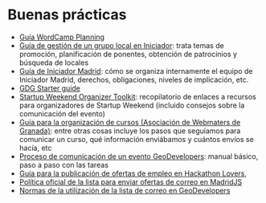 # Buenas prácticas

* [Guía WordCamp Planning](https://plan.wordcamp.org/)
* [Guía de gestión de un grupo local en Iniciador](https://docs.google.com/document/d/1gzQsYbVYFrorZpCoVTlp2d5fi9ZYUAs2qNIgMcxCOWE/edit?usp=sharing): trata temas de promoción, planificación de ponentes, obtención de patrocinios y búsqueda de locales
* [Guía de Iniciador Madrid](https://docs.google.com/document/d/1sPw0eemise5JPEZz1-WCphcdPNB12ZiftHpC80MThvo/edit): cómo se organiza internamente el equipo de Iniciador Madrid, derechos, obligaciones, niveles de implicación, etc.
* [GDG Starter guide](https://developers.google.com/groups/start/)
* [Startup Weekend Organizer Toolkit](https://docs.google.com/spreadsheets/d/1TKu0PRXPdqBeM2eA2kcYv5WLsAN_EAyX3e5pnLh92Kc/edit?usp=sharing): recopilatorio de enlaces a recursos para organizadores de Startup Weekend (incluido consejos sobre la comunicación del evento)
* [Guía para la organización de cursos (Asociación de Webmaters de Granada)](https://docs.google.com/document/d/1OQq1_UxPpFecnaTC_fw5hkj7OfLqUoQgFYVOe-dh3-U/edit?usp=sharing): entre otras cosas incluye los pasos que seguíamos para comunicar un curso, qué información enviábamos y cuántos envíos se hacía, etc
* [Proceso de comunicación de un evento GeoDevelopers](https://docs.google.com/document/d/1c51HDWJQ1GNJtgGydxc3qAgU59RDzJljQ4M3kIivBcg/edit?usp=sharing): manual básico, paso a paso con las tareas 
* [Guía para la publicación de ofertas de empleo en Hackathon Lovers](http://www.meetup.com/es-ES/Hackathon-Lovers/messages/77805843/), 
* [Política oficial de la lista para enviar ofertas de correo en MadridJS](http://alexfernandez.github.io/2015/ofertas-salarios.html)
* [Normas de la utilización de la lista de correo en GeoDevelopers](http://www.meetup.com/es-ES/Geo-Developers/pages/Uso_de_la_lista_de_correo/?name=Uso_de_la_lista_de_correo&chapter_analytics_code=UA-46854003-2)
